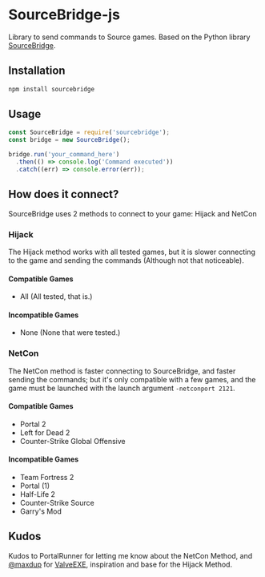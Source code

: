 # SourceBridge-js

Library to send commands to Source games. Based on the Python library [SourceBridge](https://github.com/DaryeDev/SourceBridge).

## Installation

```bash
npm install sourcebridge
```

## Usage

```javascript
const SourceBridge = require('sourcebridge');
const bridge = new SourceBridge();

bridge.run('your_command_here')
  .then(() => console.log('Command executed'))
  .catch((err) => console.error(err));

```

## How does it connect?

SourceBridge uses 2 methods to connect to your game: Hijack and NetCon

### Hijack

The Hijack method works with all tested games, but it is slower connecting to the game and sending the commands (Although not that noticeable).

#### Compatible Games

 - All (All tested, that is.)

#### Incompatible Games

 - None (None that were tested.)

### NetCon

The NetCon method is faster connecting to SourceBridge, and faster sending the commands; but it's only compatible with a few games, and the game must be launched with the launch argument `-netconport 2121`.

#### Compatible Games

- Portal 2
- Left for Dead 2
- Counter-Strike Global Offensive

#### Incompatible Games

- Team Fortress 2
- Portal (1)
- Half-Life 2
- Counter-Strike Source
- Garry's Mod


## Kudos

Kudos to PortalRunner for letting me know about the NetCon Method, and [@maxdup](https://github.com/maxdup) for [ValveEXE](https://github.com/pySourceSDK/ValveEXE), inspiration and base for the Hijack Method. 
